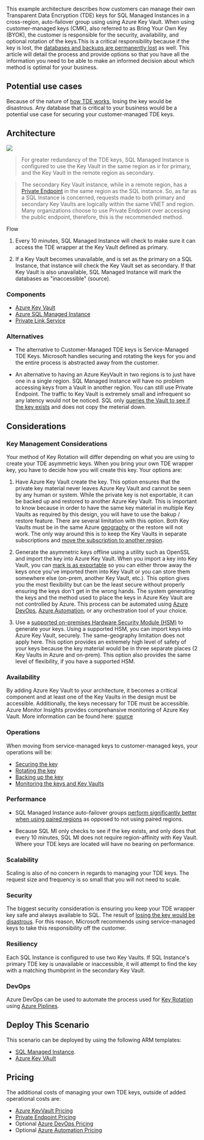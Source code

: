 This example architecture describes how customers can manage their own Transparent Data Encryption (TDE) keys for SQL Managed Instances in a cross-region, auto-failover group using using Azure Key Vault. When using customer-managed keys (CMK), also referred to as Bring Your Own Key (BYOK), the customer is responsible for the security, availability, and optional rotation of the keys.This is a critical responsibility because if the key is lost, the [databases and backups are permanently lost](source) as well. This article will detail the process and provide options so that you have all the information you need to be able to make an informed decision about which method is optimal for your business.

## Potential use cases

Because of the nature of [how TDE works](source), losing the key would be disastrous. Any database that is critical to your business would be a potential use case for securing your customer-managed TDE keys. 


## Architecture

![](./media/mesh.png)

>For greater redundancy of the TDE keys, SQL Managed Instance is configured to use the Key Vault in the same region as ir for primary, and the Key Vault in the remote region as secondary.

>The secondary Key Vault instance, while in a remote region, has a [Private Endpoint](https://docs.microsoft.com/azure/private-link/private-endpoint-overview) in the same region as the SQL instance. So, as far as a SQL Instance is concerned, requests made to both primary and secondary Key Vaults are logically within the same VNET and region. Many organizations choose to use Private Endpoint over accessing the public endpoint, therefore, this is the recommended method.

Flow

1. Every 10 minutes, SQL Managed Instance will check to make sure it can access the TDE wrapper at the Key Vault defined as primary. 

2. If a Key Vault becomes unavailable, and is set as the primary on a SQL Instance, that instance will check the Key Vault set as secondary. If that Key Vault is also unavailable, SQL Managed Instance will mark the databases as "inaccessible" (source).

### Components

- [Azure Key Vault](https://azure.microsoft.com/services/key-vault/)
- [Azure SQL Managed Instance](https://docs.microsoft.com/azure/azure-sql/managed-instance/)
- [Private Link Service](https://docs.microsoft.com/azure/private-link/)


### Alternatives
- The alternative to Customer-Managed TDE keys is Service-Managed TDE Keys. Microsoft handles securing and rotating the keys for you and the entire process is abstracted away from the customer. 

- An alternative to having an Azure KeyVault in two regions is to just have one in a single region. SQL Managed Instance will have no problem accessing keys from a Vault in another region. You can still use Private Endpoint. The traffic to Key Vault is extremely small and infrequent so any latency would not be noticed. SQL only [queries the Vault to see if the key exists](source) and does not copy the meterial down.

## Considerations

### Key Management Considerations
Your method of Key Rotation will differ depending on what you are using to create your TDE asymmetric keys. When you bring your own TDE wrapper key, you have to decide how you will create this key. Your options are:

1. Have Azure Key Vault create the key. This option ensures that the private key material never leaves Azure Key Vault and cannot be seen by any human or system. While the private key is not exportable, it can be backed up and restored to another Azure Key Vault. This is important to know because in order to have the same key material in multiple Key Vaults as required by this design, you will have to use the bakup / restore feature.  There are several limitation with this option. Both Key Vaults must be in the same Azure [geography](source) or the restore will not work. The only way around this is to keep the Key Vaults in separate subscriptions and [move the subscription to another region](source). 

2. Generate the asymmetric keys offline using a utility such as OpenSSL and import the key into Azure Key Vault. When you import a key into Key Vault, you can [mark is as exportable](source) so you can either throw away the keys once you've imported them into Key Vault or you can store them somewhere else (on-prem, another Key Vault, etc.). This option gives you the most flexibility but can be the least secure without properly ensuring the keys don't get in the wrong hands. The system generating the keys and the method used to place the keys in Azure Key Vault are not controlled by Azure. This process can be automated using [Azure DevOps](https://docs.microsoft.com/azure/devops/), [Azure Automation](https://docs.microsoft.com/azure/automation/), or any orchestration tool of your choice.


3. Use a [supported on-premises Hardware Security Module (HSM)](https://docs.microsoft.com/en-us/azure/key-vault/keys/hsm-protected-keys#supported-hsms) to generate your keys. Using a supported HSM, you can import keys into Azure Key Vault, securely. The same-geography limitation does not apply here. This option provides an extremely high level of safety of your keys because the key material would be in three separate places (2 Key Vaults in Azure and on-prem). This option also provides the same level of flexibility, if you have a supported HSM.

### Availability
By adding Azure Key Vault to your architecture, it becomes a critical component and at least one of the Key Vaults in the design must be accessible. Additionally, the keys necessary for TDE must be accessible. Azure Monitor Insights provides comprehansive monitoring of Azure Key Vault. More information can be found here: [source](https://docs.microsoft.com/en-us/azure/azure-monitor/insights/key-vault-insights-overview)


### Operations
When moving from service-managed keys to customer-managed keys, your operations will be:

- [Securing the key](source)
- [Rotating the key](source)
- [Backing up the key](source)
- [Monitoring the keys and Key Vaults](link)

### Performance
- SQL Managed Instance auto-failover groups [perform significantly better when using paired regions](source) as opposed to not using paired regions.

- Because SQL MI only checks to see if the key exists, and only does that every 10 minutes, SQL MI does not require region-affinity with Key Vault. Where your TDE keys are located will have no bearing on performance.

### Scalability
Scaling is also of no concern in regards to managing your TDE keys. The request size and frequency is so small that you will not need to scale.

### Security
The biggest security consideration is ensuring you keep your TDE wrapper key safe and always available to SQL. The result of [losing the key would be disastrous](source). For this reason, Microsoft recommends using service-managed keys to take this responsibility off the customer.


### Resiliency
Each SQL Instance is configured to use two Key Vaults. If SQL Instance's primary TDE key is unavailable or inaccessible, it will attempt to find the key with a matching thumbprint in the secondary Key Vault.


### DevOps
Azure DevOps can be used to automate the process used for [Key Rotation](source) using [Azure Piplines](https://docs.microsoft.com/azure/devops/pipelines/).


## Deploy This Scenario
This scenario can be deployed by using the following ARM templates:
- [SQL Managed Instance](https://github.com/Azure/azure-quickstart-templates/tree/master/quickstarts/microsoft.sql/sql-managed-instance-azure-environment).
- [Azure Key VAult](https://github.com/Azure/azure-quickstart-templates/tree/master/quickstarts/microsoft.keyvault)



## Pricing
The additional costs of managing your own TDE keys, outside of added operational costs are:

- [Azure KeyVault Pricing](https://azure.microsoft.com/en-us/pricing/details/key-vault/)
- [Private Endpoint Pricing](https://azure.microsoft.com/pricing/details/private-link/#pricing)
- Optional [Azure DevOps Pricing](https://azure.microsoft.com/en-gb/pricing/details/devops/azure-devops-services/)
- Optional [Azure Automation Pricing](https://azure.microsoft.com/en-us/pricing/details/automation/#pricing)
